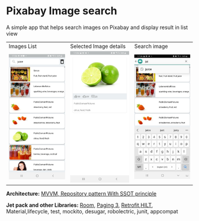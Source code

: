 # Pixabay Image search
A simple app that helps search images on Pixabay and display result in list view

<table>
  <tr>
    <td>Images List</td>
     <td>Selected Image details</td>
     <td>Search image</td>
  </tr>
  <tr>
    <td><img src="https://github.com/atebsy/PixaBay-Images-Search/blob/main/Screenshot_20220914-170615_PixaBay%20Images.jpg"></td>
     <td><img src="https://github.com/atebsy/PixaBay-Images-Search/blob/main/Screenshot_20220914-170636_PixaBay%20Images.jpg"></td>
    <td><img src="https://github.com/atebsy/PixaBay-Images-Search/blob/main/Screenshot_20220914-170656_PixaBay%20Images.jpg"></td>
  </tr>
 </table>
 
 <b>Architecture:</b> <a href="https://developer.android.com/topic/architecture">MVVM, Repository pattern With SSOT principle</a>
 
 <b>Jet pack and other Libraries:</b> <a href="https://developer.android.com/jetpack/androidx/releases/room">Room</a>, <a href="https://developer.android.com/topic/libraries/architecture/paging/v3-overview">Paging 3</a>, <a href="https://square.github.io/retrofit/">Retrofit</a>,<a href="https://developer.android.com/training/dependency-injection/hilt-android">HILT</a>, Material,lifecycle, test, mockito, desugar, robolectric, junit, appcompat
